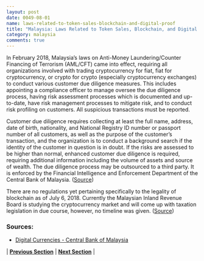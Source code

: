 ```yaml
---
layout: post
date: 0049-08-01
name: laws-related-to-token-sales-blockchain-and-digital-proof
title: "Malaysia: Laws Related to Token Sales, Blockchain, and Digital Proof"
category: malaysia
comments: true
---
```


In February 2018, Malaysia’s laws on Anti-Money Laundering/Counter Financing of Terrorism (AML/CFT) came into effect, requiring all organizations involved with trading cryptocurrency for fiat, fiat for cryptocurrency, or crypto for crypto (especially cryptocurrency exchanges) to conduct various customer due diligence measures. This includes appointing a compliance officer to manage oversee the due diligence process, having risk assessment processes which is documented and up-to-date, have risk management processes to mitigate risk, and to conduct risk profiling on customers. All suspicious transactions must be reported. 

Customer due diligence requires collecting at least the full name, address, date of birth, nationality, and National Registry ID number or passport number of all customers, as well as the purpose of the customer’s transaction, and the organization is to conduct a background search if the identity of the customer in question is in doubt. If the risks are assessed to be higher than normal, enhanced customer due diligence is required, requiring additional information including the volume of assets and source of wealth. The due diligence process may be outsourced to a third party. It is enforced by the Financial Intelligence and Enforcement Department of the Central Bank of Malaysia. ([Source](http://www.bnm.gov.my/index.php?ch=en_policy&pg=en_policy_digitalcurr))

There are no regulations yet pertaining specifically to the legality of blockchain as of July 6, 2018. Currently the Malaysian Inland Revenue Board is studying the cryptocurrency market and will come up with taxation legislation in due course, however, no timeline was given. ([Source](http://www.atimes.com/article/decision-time-for-malaysias-blockchain-regulators/))

### Sources:
- [Digital Currencies - Central Bank of Malaysia](http://www.bnm.gov.my/index.php?ch=en_policy&pg=en_policy_digitalcurr)




| **[Previous Section]( https://neo-project.github.io/global-blockchain-compliance-hub//malaysia/malaysia-governing-by-law.html)** | **[Next Section]( https://neo-project.github.io/global-blockchain-compliance-hub//malaysia/malaysia-securities-related-laws.html)** |
